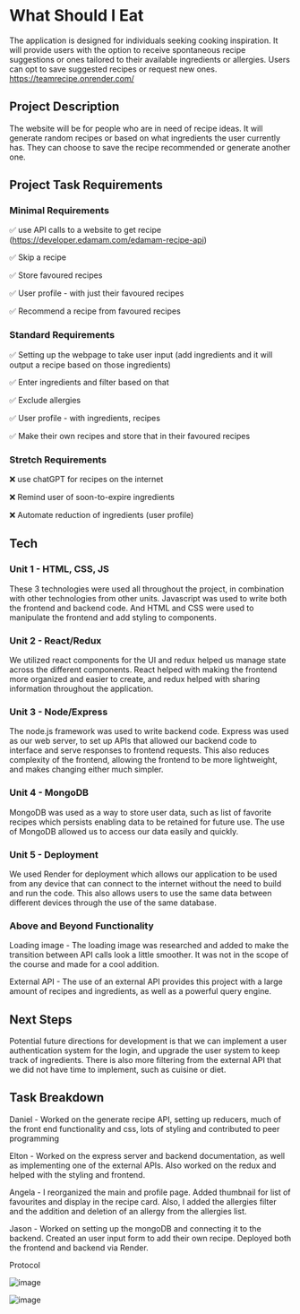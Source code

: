 # What Should I Eat
The application is designed for individuals seeking cooking inspiration. It will provide users with the option to receive spontaneous recipe suggestions or ones tailored to their available ingredients or allergies. Users can opt to save suggested recipes or request new ones.
https://teamrecipe.onrender.com/


## Project Description

The website will be for people who are in need of recipe ideas. It will generate random recipes or based on what ingredients the user currently has. They can choose to save the recipe recommended or generate another one. 


## Project Task Requirements


### Minimal Requirements

✅ use API calls to a website to get recipe (https://developer.edamam.com/edamam-recipe-api)

✅ Skip a recipe 

✅ Store favoured recipes 

✅ User profile - with just their favoured recipes 

✅ Recommend a recipe from favoured recipes 


### Standard Requirements

✅ Setting up the webpage to take user input (add ingredients and it will output a recipe based on those ingredients) 

✅ Enter ingredients and filter based on that 

✅ Exclude allergies

✅ User profile - with ingredients, recipes 

✅ Make their own recipes and store that in their favoured recipes


### Stretch Requirements

❌  use chatGPT for recipes on the internet

❌  Remind user of soon-to-expire ingredients

❌  Automate reduction of ingredients (user profile)



## Tech 

### Unit 1 - HTML, CSS, JS
These 3 technologies were used all throughout the project, in combination with other technologies from other units. Javascript was used to write both the frontend and backend code. And HTML and CSS were used to manipulate the frontend and add styling to components. 

### Unit 2 - React/Redux
We utilized react components for the UI and redux helped us manage state across the different components. React helped with making the frontend more organized and easier to create, and redux helped with sharing information throughout the application.

### Unit 3 - Node/Express
The node.js framework was used to write backend code. Express was used as our web server, to set up APIs that allowed our backend code to interface and serve responses to frontend requests. This also reduces complexity of the frontend, allowing the frontend to be more lightweight, and makes changing either much simpler.

### Unit 4 - MongoDB
MongoDB was used as a way to store user data, such as list of favorite recipes which persists enabling data to be retained for future use. The use of MongoDB allowed us to access our data easily and quickly. 

### Unit 5 - Deployment
We used Render for deployment which allows our application to be used from any device that can connect to the internet without the need to build and run the code. This also allows users to use the same data between different devices through the use of the same database.


### Above and Beyond Functionality
Loading image - The loading image was researched and added to make the transition between API calls look a little smoother. It was not in the scope of the course and made for a cool addition.

External API - The use of an external API provides this project with a large amount of recipes and ingredients, as well as a powerful query engine.


## Next Steps

Potential future directions for development is that we can implement a user authentication system for the login, and upgrade the user system to keep track of ingredients. There is also more filtering from the external API that we did not have time to implement, such as cuisine or diet.
 

## Task Breakdown

Daniel - Worked on the generate recipe API, setting up reducers, much of the front end functionality and css, lots of styling and contributed to peer programming

Elton - Worked on the express server and backend documentation, as well as implementing one of the external APIs. Also worked on the redux and helped with the styling and frontend.

Angela - I reorganized the main and profile page. Added thumbnail for list of favourites and display in the recipe card. Also, I added the allergies filter and the addition and deletion of an allergy from the allergies list. 

Jason - Worked on setting up the mongoDB and connecting it to the backend. Created an user input form to add their own recipe. Deployed both the frontend and backend via Render.


Protocol

![image](https://github.com/danielnelson35/CPSC455Project/assets/28066750/9fcfd8ce-cc2e-4d30-9892-1e8d57cf0ba5)

![image](https://github.com/danielnelson35/CPSC455Project/assets/28066750/36271027-3e07-4306-ad77-030c8b1e0c10)

